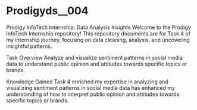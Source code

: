 # Prodigyds__004

Prodigy InfoTech Internship: Data Analysis Insights
Welcome to the Prodigy InfoTech Internship repository! This repository documents are for Task 4 of my internship journey, focusing on data cleaning, analysis, and uncovering insightful patterns.

Task Overview
Analyze and visualize sentiment patterns in social media data to understand public opinion and attitudes towards specific topics or brands.

Knowledge Gained
Task 4 enriched my expertise in analyzing and visualizing sentiment patterns in social media data has enhanced my understanding of how to interpret public opinion and attitudes towards specific topics or brands.
